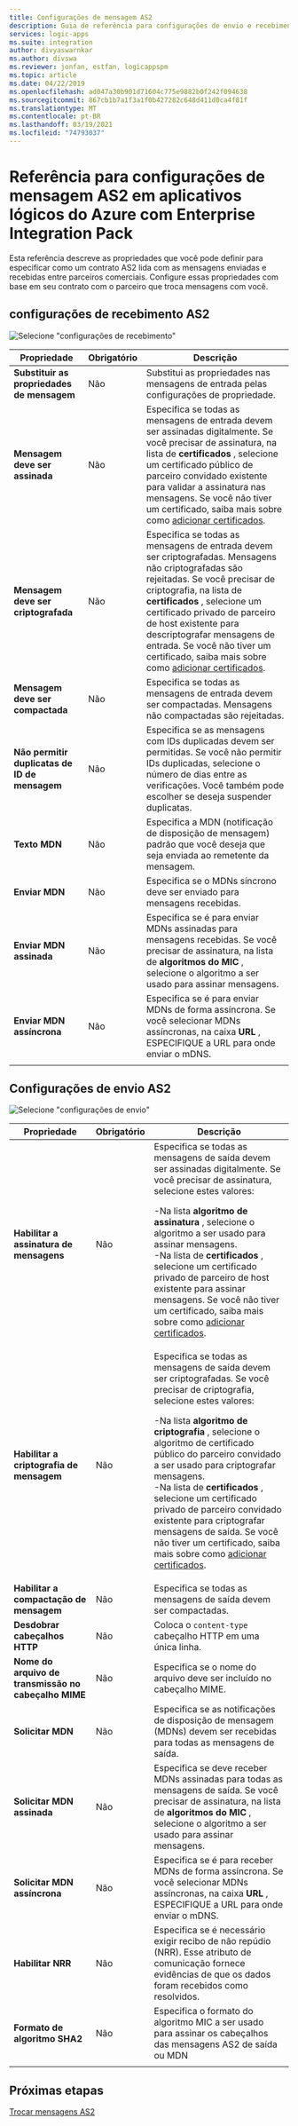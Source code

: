 ```yaml
---
title: Configurações de mensagem AS2
description: Guia de referência para configurações de envio e recebimento do AS2 em aplicativos lógicos do Azure com Enterprise Integration Pack
services: logic-apps
ms.suite: integration
author: divyaswarnkar
ms.author: divswa
ms.reviewer: jonfan, estfan, logicappspm
ms.topic: article
ms.date: 04/22/2019
ms.openlocfilehash: ad047a30b901d71604c775e9882b0f242f094638
ms.sourcegitcommit: 867cb1b7a1f3a1f0b427282c648d411d0ca4f81f
ms.translationtype: MT
ms.contentlocale: pt-BR
ms.lasthandoff: 03/19/2021
ms.locfileid: "74793037"
---
```

# <a name="reference-for-as2-message-settings-in-azure-logic-apps-with-enterprise-integration-pack"></a>Referência para configurações de mensagem AS2 em aplicativos lógicos do Azure com Enterprise Integration Pack

Esta referência descreve as propriedades que você pode definir para especificar como um contrato AS2 lida com as mensagens enviadas e recebidas entre parceiros comerciais. Configure essas propriedades com base em seu contrato com o parceiro que troca mensagens com você.

<a name="AS2-incoming-messages"></a>

## <a name="as2-receive-settings"></a>configurações de recebimento AS2

![Selecione "configurações de recebimento"](./media/logic-apps-enterprise-integration-as2-message-settings/receive-settings.png)

| Propriedade | Obrigatório | Descrição |
|----------|----------|-------------|
| **Substituir as propriedades de mensagem** | Não | Substitui as propriedades nas mensagens de entrada pelas configurações de propriedade. |
| **Mensagem deve ser assinada** | Não | Especifica se todas as mensagens de entrada devem ser assinadas digitalmente. Se você precisar de assinatura, na lista de **certificados** , selecione um certificado público de parceiro convidado existente para validar a assinatura nas mensagens. Se você não tiver um certificado, saiba mais sobre como [adicionar certificados](../logic-apps/logic-apps-enterprise-integration-certificates.md). |
| **Mensagem deve ser criptografada** | Não | Especifica se todas as mensagens de entrada devem ser criptografadas. Mensagens não criptografadas são rejeitadas. Se você precisar de criptografia, na lista de **certificados** , selecione um certificado privado de parceiro de host existente para descriptografar mensagens de entrada. Se você não tiver um certificado, saiba mais sobre como [adicionar certificados](../logic-apps/logic-apps-enterprise-integration-certificates.md). |
| **Mensagem deve ser compactada** | Não | Especifica se todas as mensagens de entrada devem ser compactadas. Mensagens não compactadas são rejeitadas. |
| **Não permitir duplicatas de ID de mensagem** | Não | Especifica se as mensagens com IDs duplicadas devem ser permitidas. Se você não permitir IDs duplicadas, selecione o número de dias entre as verificações. Você também pode escolher se deseja suspender duplicatas. |
| **Texto MDN** | Não | Especifica a MDN (notificação de disposição de mensagem) padrão que você deseja que seja enviada ao remetente da mensagem. |
| **Enviar MDN** | Não | Especifica se o MDNs síncrono deve ser enviado para mensagens recebidas.  |
| **Enviar MDN assinada** | Não | Especifica se é para enviar MDNs assinadas para mensagens recebidas. Se você precisar de assinatura, na lista de **algoritmos do MIC** , selecione o algoritmo a ser usado para assinar mensagens. |
| **Enviar MDN assíncrona** | Não | Especifica se é para enviar MDNs de forma assíncrona. Se você selecionar MDNs assíncronas, na caixa **URL** , ESPECIFIQUE a URL para onde enviar o mDNS. |
||||

<a name="AS2-outgoing-messages"></a>

## <a name="as2-send-settings"></a>Configurações de envio AS2

![Selecione "configurações de envio"](./media/logic-apps-enterprise-integration-as2-message-settings/send-settings.png)

| Propriedade | Obrigatório | Descrição |
|----------|----------|-------------|
| **Habilitar a assinatura de mensagens** | Não | Especifica se todas as mensagens de saída devem ser assinadas digitalmente. Se você precisar de assinatura, selecione estes valores: <p>-Na lista **algoritmo de assinatura** , selecione o algoritmo a ser usado para assinar mensagens. <br>-Na lista de **certificados** , selecione um certificado privado de parceiro de host existente para assinar mensagens. Se você não tiver um certificado, saiba mais sobre como [adicionar certificados](../logic-apps/logic-apps-enterprise-integration-certificates.md). |
| **Habilitar a criptografia de mensagem** | Não | Especifica se todas as mensagens de saída devem ser criptografadas. Se você precisar de criptografia, selecione estes valores: <p>-Na lista **algoritmo de criptografia** , selecione o algoritmo de certificado público do parceiro convidado a ser usado para criptografar mensagens. <br>-Na lista de **certificados** , selecione um certificado privado de parceiro convidado existente para criptografar mensagens de saída. Se você não tiver um certificado, saiba mais sobre como [adicionar certificados](../logic-apps/logic-apps-enterprise-integration-certificates.md). |
| **Habilitar a compactação de mensagem** | Não | Especifica se todas as mensagens de saída devem ser compactadas. |
| **Desdobrar cabeçalhos HTTP** | Não | Coloca o `content-type` cabeçalho HTTP em uma única linha. |
| **Nome do arquivo de transmissão no cabeçalho MIME** | Não | Especifica se o nome do arquivo deve ser incluído no cabeçalho MIME. |
| **Solicitar MDN** | Não | Especifica se as notificações de disposição de mensagem (MDNs) devem ser recebidas para todas as mensagens de saída. |
| **Solicitar MDN assinada** | Não | Especifica se deve receber MDNs assinadas para todas as mensagens de saída. Se você precisar de assinatura, na lista de **algoritmos do MIC** , selecione o algoritmo a ser usado para assinar mensagens. |
| **Solicitar MDN assíncrona** | Não | Especifica se é para receber MDNs de forma assíncrona. Se você selecionar MDNs assíncronas, na caixa **URL** , ESPECIFIQUE a URL para onde enviar o mDNS. |
| **Habilitar NRR** | Não | Especifica se é necessário exigir recibo de não repúdio (NRR). Esse atributo de comunicação fornece evidências de que os dados foram recebidos como resolvidos. |
| **Formato de algoritmo SHA2** | Não | Especifica o formato do algoritmo MIC a ser usado para assinar os cabeçalhos das mensagens AS2 de saída ou MDN |
||||

## <a name="next-steps"></a>Próximas etapas

[Trocar mensagens AS2](../logic-apps/logic-apps-enterprise-integration-as2.md)

